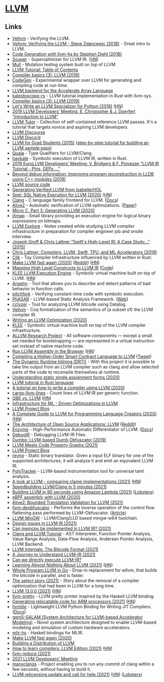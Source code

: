 # [LLVM](https://llvm.org/)

## Links

- [Vellvm](https://www.cis.upenn.edu/~stevez/vellvm/) - Verifying the LLVM.
- [Vellvm: Verifying the LLVM - Steve Zdancewic (2018)](https://www.youtube.com/watch?v=q6gSC3OxB_8) - Great intro to LLVM.
- [Code Generation with llvm-hs by Stephen Diehl (2018)](https://www.youtube.com/watch?v=wn-xW3g8jXY)
- [Souper](https://github.com/google/souper) - Superoptimizer for LLVM IR. ([HN](https://news.ycombinator.com/item?id=26020879))
- [Mull](https://github.com/mull-project/mull) - Mutation testing system built on top of LLVM.
- [LLVM Tutorial: Table of Contents](https://llvm.org/docs/tutorial/)
- [Compiler basics (3): LLVM (2019)](http://notes.eatonphil.com/compiler-basics-llvm.html)
- [CodeGen](https://github.com/pdziepak/codegen) - Experimental wrapper over LLVM for generating and compiling code at run-time.
- [LLVM backend for the Accelerate Array Language](https://github.com/AccelerateHS/accelerate-llvm)
- [kaleidoscope-rs](https://github.com/beam2d/kaleidoscope-rs) - LLVM tutorial implementation in Rust with llvm-sys.
- [Compiler basics (3): LLVM (2019)](http://notes.eatonphil.com/compiler-basics-llvm.html)
- [Let's Write an LLVM Specializer for Python (2019)](http://dev.stephendiehl.com/numpile/) ([HN](https://news.ycombinator.com/item?id=21268287))
- [2019 LLVM Developers’ Meeting: E. Christopher & J. Doerfert “Introduction to LLVM”](https://www.youtube.com/watch?v=J5xExRGaIIY)
- [LLVM Tutor](https://github.com/banach-space/llvm-tutor) - Collection of self-contained reference LLVM passes. It's a tutorial that targets novice and aspiring LLVM developers.
- [LLVM Discourse](https://llvm.discourse.group/)
- [LLVM Discord](https://discordapp.com/invite/xS7Z362)
- [LLVM for Grad Students (2015)](https://www.cs.cornell.edu/~asampson/blog/llvm.html) ([step-by-step tutorial for building an LLVM sample pass](https://github.com/abenkhadra/llvm-pass-tutorial))
- [Quala](https://github.com/sampsyo/quala) - Type Qualifiers for LLVM/Clang.
- [haybale](https://github.com/PLSysSec/haybale) - Symbolic execution of LLVM IR, written in Rust.
- [2019 EuroLLVM Developers’ Meeting: V. Bridgers & F. Piovezan “LLVM IR Tutorial - Phis, GEPs ...”](https://www.youtube.com/watch?v=m8G_S5LwlTo)
- [Beyond debug information: Improving program reconstruction in LLDB using C++ modules (2019)](https://odr.chalmers.se/handle/20.500.12380/300037)
- [LLVM source code](https://github.com/llvm-mirror/llvm)
- [Generating Verified LLVM from Isabelle/HOL](https://drops.dagstuhl.de/opus/volltexte/2019/11077/pdf/LIPIcs-ITP-2019-22.pdf)
- [Snel: SQL Native Execution for LLVM (2020)](https://arxiv.org/abs/2002.09449) ([HN](https://news.ycombinator.com/item?id=22404004))
- [Clang](http://clang.llvm.org/) - C language family frontend for LLVM. ([Docs](http://clang.llvm.org/docs/index.html))
- [Alive2](https://github.com/AliveToolkit/alive2) - Automatic verification of LLVM optimizations. ([Paper](https://www.cs.utah.edu/~regehr/alive2-pldi21.pdf))
- [Micro C, Part 3: Generating LLVM (2020)](https://blog.josephmorag.com/posts/mcc3/)
- [jitmap](https://github.com/fsaintjacques/jitmap) - Small library providing an execution engine for logical binary expressions on bitmaps.
- [LLVM Explore](https://github.com/mkitzan/llvm-explore) - Notes created while studying LLVM compiler infrastructure in preparation for compiler engineer job and onsite interview.
- [Joseph Groff & Chris Lattner “Swift's High-Level IR: A Case Study..." (2015)](https://www.youtube.com/watch?v=Ntj8ab-5cvE)
- [Chris Lattner: Compilers, LLVM, Swift, TPU, and ML Accelerators (2019)](https://www.youtube.com/watch?v=yCd3CzGSte8)
- [Cilk](https://github.com/maekawatoshiki/cilk) - Toy Compiler Infrastructure influenced by LLVM written in Rust.
- [Make LLVM fast again (2020)](https://nikic.github.io/2020/05/10/Make-LLVM-fast-again.html) ([Reddit](https://www.reddit.com/r/cpp/comments/gh3huh/make_llvm_fast_again/)) ([HN](https://news.ycombinator.com/item?id=23137345))
- [Mapping High Level Constructs to LLVM IR](https://mapping-high-level-constructs-to-llvm-ir.readthedocs.io/en/latest/README.html) ([Code](https://github.com/f0rki/mapping-high-level-constructs-to-llvm-ir))
- [KLEE LLVM Execution Engine](https://klee.github.io/) - Symbolic virtual machine built on top of LLVM. ([HN](https://news.ycombinator.com/item?id=23283706))
- [Anselm](https://github.com/trailofbits/anselm) - Tool that allows you to describe and detect patterns of bad behavior in function calls.
- [pitchfork](https://github.com/PLSysSec/haybale-pitchfork) - Verifying constant-time code with symbolic execution.
- [PhASAR](https://github.com/secure-software-engineering/phasar) - LLVM-based Static Analysis Framework. ([Web](https://phasar.org/))
- [cclyzer](https://github.com/plast-lab/cclyzer) - Tool for analyzing LLVM bitcode using Datalog.
- [Vellvm](https://github.com/vellvm/vellvm) - Coq formalization of the semantics of (a subset of) the LLVM compiler IR.
- [Writing an LLVM Optimization (2020)](https://www.youtube.com/watch?v=MagR2KY8MQI)
- [KLEE](https://github.com/klee/klee) - Symbolic virtual machine built on top of the LLVM compiler infrastructure.
- [ALLVM Research Project](https://publish.illinois.edu/allvm-project/) - All software components — except a small set needed for bootstrapping — are represented in a virtual instruction set instead of native machine code.
- [Run LLVM Assembly in the Browser](http://kripken.github.io/llvm.js/demo.html) ([HN](https://news.ycombinator.com/item?id=24097446))
- [Compiling a Higher-Order Smart Contract Language to LLVM](https://arxiv.org/pdf/2008.05555.pdf) ([Tweet](https://twitter.com/maqstik/status/1294170007891566593))
- [The Dynamic Runtime Inlining (DRTI)](https://github.com/drti/drti) - With this project it is possible to take the output from an LLVM compiler such as clang and allow selected parts of the code to recompile themselves at runtime.
- [Understanding static single assignment forms (2020)](https://blog.yossarian.net/2020/10/23/Understanding-static-single-assignment-forms)
- [LLVM tutorial in Rust language](https://github.com/jauhien/iron-kaleidoscope)
- [A tutorial on how to write a compiler using LLVM (2020)](https://tomassetti.me/a-tutorial-on-how-to-write-a-compiler-using-llvm/)
- [cargo-llvm-lines](https://github.com/dtolnay/cargo-llvm-lines) - Count lines of LLVM IR per generic function.
- [QBE vs. LLVM](https://c9x.me/compile/doc/llvm.html) ([HN](https://news.ycombinator.com/item?id=25273907))
- [Infrastructure for ML - Driven Optimizations in LLVM](https://github.com/google/ml-compiler-opt)
- [LLVM Project Blog](https://blog.llvm.org/)
- [A Complete Guide to LLVM for Programming Language Creators (2020)](https://mukulrathi.co.uk/create-your-own-programming-language/llvm-ir-cpp-api-tutorial/) ([HN](https://news.ycombinator.com/item?id=25539797))
- [The Architecture of Open Source Applications: LLVM](http://www.aosabook.org/en/llvm.html) ([Reddit](https://www.reddit.com/r/programming/comments/ku9xza/the_architecture_of_open_source_applications_llvm/))
- [Enzyme](https://github.com/wsmoses/Enzyme) - High-Performance Automatic Differentiator of LLVM. ([Docs](https://enzyme.mit.edu/))
- [DebugIR](https://github.com/vaivaswatha/debugir) - Debugging LLVM-IR Files.
- [Dumbo: LLVM-based Dumb Obfuscator (2019)](https://www.babush.me/dumbo-llvm-based-dumb-obfuscator.html)
- [LLVM Meets Code Property Graphs (2021)](https://blog.llvm.org/posts/2021-02-23-llvm-meets-code-property-graphs/)
- [LLVM Project Blog](https://blog.llvm.org/)
- [revng](https://github.com/revng/revng) - Static binary translator. Given a input ELF binary for one of the supported architectures, it will analyze it and emit an equivalent LLVM IR.
- [PolyTracker](https://github.com/trailofbits/polytracker) - LLVM-based instrumentation tool for universal taint analysis.
- [A look at LLVM - comparing clamp implementations (2021)](https://secret.club/2021/04/09/std-clamp.html) ([HN](https://news.ycombinator.com/item?id=26753872))
- [Speedbuilding LLVM/Clang in 5 minutes (2021)](https://www.cambus.net/speedbuilding-llvm-clang-in-5-minutes/)
- [Building LLVM in 90 seconds using Amazon Lambda (2021)](https://blog.nelhage.com/post/building-llvm-in-90s/) ([Lobsters](https://lobste.rs/s/pruijn/building_llvm_90_seconds_using_amazon))
- [eBPF assembly with LLVM (2020)](https://qmonnet.github.io/whirl-offload/2020/04/12/llvm-ebpf-asm/)
- [Alive2: Bounded Translation Validation for LLVM (2021)](https://www.cs.utah.edu/~regehr/alive2-pldi21.pdf)
- [llvm-deobfuscator](https://github.com/RPISEC/llvm-deobfuscator) - Performs the inverse operation of the control flow flattening pass performed by LLVM-Obfuscator. ([Article](https://rpis.ec/blog/dissection-llvm-obfuscator-p1/))
- [LLVM MinGW](https://github.com/mstorsjo/llvm-mingw) - LLVM/Clang/LLD based mingw-w64 toolchain.
- [Design issues in LLVM IR (2021)](https://www.npopov.com/2021/06/02/Design-issues-in-LLVM-IR.html)
- [Can memcpy be implemented in LLVM IR? (2021)](https://nhaehnle.blogspot.com/2021/06/can-memcpy-be-implemented-in-llvm-ir.html?m=1)
- [Clang and LLVM Tutorial](https://github.com/lijiansong/clang-llvm-tutorial) - AST Interpreter, Function Pointer Analysis, Value Range Analysis, Data-Flow Analysis, Andersen Pointer Analysis, LLVM Backend.
- [LLVM Internals: The Bitcode Format (2021)](https://blog.yossarian.net/2021/07/19/LLVM-internals-part-1-bitcode-format)
- [A Journey to Understand LLVM-IR (2021)](https://un-devs.github.io/low-level-exploration/journey-to-understanding-llvm-ir/#)
- [Can we directly execute LLVM-IR?](https://news.ycombinator.com/item?id=28052929)
- [Learning Almost Nothing About LLVM (2021)](https://bellmar.medium.com/learning-almost-nothing-about-llvm-e6aea9b243d9) ([HN](https://news.ycombinator.com/item?id=28438296))
- [Whole Program LLVM in Go](https://github.com/SRI-CSL/gllvm) - Drop-in replacement for wllvm, that builds the bitcode in parallel, and is faster.
- [The select story (2021)](https://aqjune.github.io/posts/2021-10-4.the-select-story.html) - Story about the removal of a compiler optimization that had been in LLVM for a long time.
- [LLVM 13.0.0 (2021)](https://releases.llvm.org/13.0.0/docs/ReleaseNotes.html) ([HN](https://news.ycombinator.com/item?id=28760685))
- [llvm-pretty](https://github.com/elliottt/llvm-pretty) - LLVM pretty printer inspired by the Haskell LLVM binding.
- [Generating relocatable code for ARM processors (2021)](https://blog.llvm.org/posts/2021-10-01-generating-relocatable-code-for-arm-processors/) ([HN](https://news.ycombinator.com/item?id=28830650))
- [llvmlite](https://github.com/numba/llvmlite) - Lightweight LLVM Python Binding for Writing JIT Compilers. ([Docs](https://llvmlite.readthedocs.io/en/latest/))
- [gem5-SALAM (System Architecture for LLVM-based Accelerator Modeling)](https://github.com/TeCSAR-UNCC/gem5-SALAM) - Novel system architecture designed to enable LLVM-based modeling and simulation of custom hardware accelerators.
- [mlir-hs](https://github.com/google/mlir-hs) - Haskell bindings for MLIR.
- [Make LLVM fast again (2020)](https://www.npopov.com/2020/05/10/Make-LLVM-fast-again.html)
- [Building a Distribution of LLVM](https://llvm.org/docs/BuildingADistribution.html)
- [How to learn compilers: LLVM Edition (2021)](https://lowlevelbits.org/how-to-learn-compilers-llvm-edition/) ([HN](https://news.ycombinator.com/item?id=29112482))
- [llvm-reduce (2021)](https://blog.regehr.org/archives/2109)
- [2021 LLVM Developers' Meeting](https://llvm.swoogo.com/2021devmtg/1538015)
- [manyclangs](https://github.com/elfshaker/manyclangs) - Project enabling you to run any commit of clang within a few seconds, without having to build it.
- [LLVM relicensing update and call for help (2021)](https://blog.llvm.org/posts/2021-11-18-relicensing-update/) ([HN](https://news.ycombinator.com/item?id=29292516)) ([Lobsters](https://lobste.rs/s/uxuudg/llvm_relicensing_update_call_for_help))
